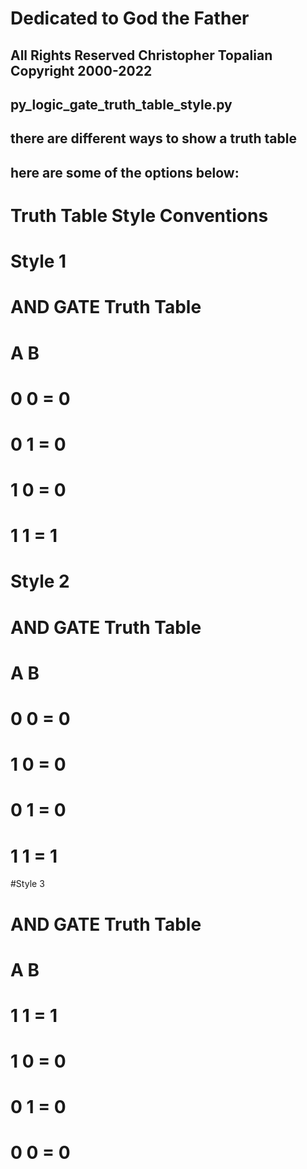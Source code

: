 # Dedicated to God the Father
## All Rights Reserved Christopher Topalian Copyright 2000-2022
## py_logic_gate_truth_table_style.py
## there are different ways to show a truth table
## here are some of the options below:

# Truth Table Style Conventions

# Style 1
# AND GATE Truth Table
# A  B
# 0  0  =  0
# 0  1  =  0
# 1  0  =  0
# 1  1  =  1

# Style 2
# AND GATE Truth Table
# A  B
# 0  0  =  0
# 1  0  =  0
# 0  1  =  0
# 1  1  =  1

#Style 3
# AND GATE Truth Table
# A  B
# 1  1  =  1
# 1  0  =  0
# 0  1  =  0
# 0  0  =  0
